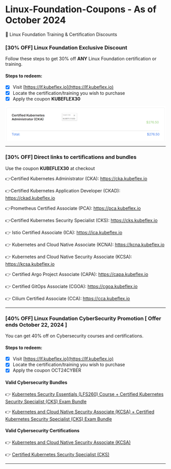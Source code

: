 # Linux-Foundation-Coupons - As of October 2024
🎉 Linux Foundation Training & Certification Discounts


### [30% OFF] Linux Foundation Exclusive Discount

Follow these steps to get 30% off **ANY** Linux Foundation certification or training.

#### Steps to redeem:
- [x] Visit [https://lf.kubeflex.io](https://lf.kubeflex.io)
- [x] Locate the certification/training you wish to purchase
- [x] Apply the coupon **KUBEFLEX30**

![Alt text](images/with-coupon-v2.png?raw=true "KUBEFLEX30 Coupon")

---
### [30% OFF]  Direct links to certifications and bundles

Use the coupon **KUBEFLEX30** at checkout

👉Certified Kubernetes Administrator (CKA): https://cka.kubeflex.io

👉Certified Kubernetes Application Developer (CKAD): https://ckad.kubeflex.io

👉Prometheus Certified Associate (PCA): https://pca.kubeflex.io

👉Certified Kubernetes Security Specialist (CKS): https://cks.kubeflex.io

👉 Istio Certified Associate (ICA): https://ica.kubeflex.io

👉 Kubernetes and Cloud Native Associate (KCNA): https://kcna.kubeflex.io

👉 Kubernetes and Cloud Native Security Associate (KCSA): https://kcsa.kubeflex.io

👉 Certified Argo Project Associate (CAPA): https://capa.kubeflex.io

👉 Certified GitOps Associate (CGOA): https://cgoa.kubeflex.io

👉 Cilium Certified Associate (CCA): https://cca.kubeflex.io

---

### [40% OFF] Linux Foundation CyberSecurity Promotion [ Offer ends October 22, 2024 ]

You can get 40% off on Cybersecurity courses and certifications. 

#### Steps to redeem:
- [x] Visit [https://lf.kubeflex.io](https://lf.kubeflex.io)
- [x] Locate the certification/training you wish to purchase
- [x] Apply the coupon OCT24CYBER 

#### Valid Cybersecurity Bundles

👉 [Kubernetes Security Essentials (LFS260) Course + Certified Kubernetes Security Specialist (CKS) Exam Bundle](https://shrsl.com/4po60)

👉 [Kubernetes and Cloud Native Security Associate (KCSA) + Certified Kubernetes Security Specialist (CKS) Exam Bundle](https://shrsl.com/4po64)

#### Valid Cybersecurity Certifications

👉 [Kubernetes and Cloud Native Security Associate (KCSA)](https://shrsl.com/4po68)

👉 [Certified Kubernetes Security Specialist (CKS)](https://shrsl.com/4po6a)


---


